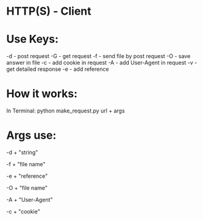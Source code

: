 
# HTTP(S) - Client 

# Use Keys:
 -d - post request
 -G - get request
 -f - send file by post request
 -O - save answer in file
 -с - add cookie in request
 -A - add User-Agent in request
 -v - get detailed response
 -e - add reference
  
# How it works:
 In Terminal: python make_request.py url + args

# Args use:
-d + "string"

-f + "file name"

-e + "reference"

-O + "file name"

-A + "User-Agent"

-c + "cookie"
